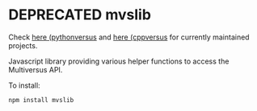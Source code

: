 # DEPRECATED mvslib
Check [here (pythonversus](https://github.com/Multiversus-Oceania/pythonversus) and [here (cppversus](https://github.com/Multiversus-Oceania/cppversus) for currently maintained projects.

Javascript library providing various helper functions to access the Multiversus API. 

To install: 

```
npm install mvslib
```
